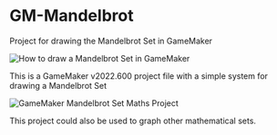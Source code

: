 # GM-Mandelbrot
Project for drawing the Mandelbrot Set in GameMaker

![How to draw a Mandelbrot Set in GameMaker](https://user-images.githubusercontent.com/17272756/184243110-c8e83087-ea37-4e03-95ab-5f12095663ce.gif)

This is a GameMaker v2022.600 project file with a simple system for drawing a Mandelbrot Set

![GameMaker Mandelbrot Set Maths Project](https://user-images.githubusercontent.com/17272756/184243129-98c1aa73-81ef-4c26-a1e6-da20e6ed8fe0.gif)

This project could also be used to graph other mathematical sets.  


